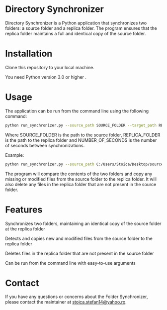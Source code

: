 # Directory Synchronizer
Directory Synchronizer is a Python application that synchronizes two folders: a source folder and a replica folder. The program ensures that the replica folder maintains a full and identical copy of the source folder.

# Installation
Clone this repository to your local machine.

You need Python version 3.0 or higher .

# Usage
The application can be run from the command line using the following command:

```bash
python run_synchronizer.py --source_path SOURCE_FOLDER --target_path REPLICA_FOLDER --interval NUMBER_OF_SECONDS
```
Where SOURCE_FOLDER is the path to the source folder, REPLICA_FOLDER is the path to the replica folder and NUMBER_OF_SECONDS is the number of seconds between synchronizations.

Example:
```bash
python run_synchronizer.py --source_path C:/Users/Stoica/Desktop/source --target_path C:/Users/Stoica/Desktop/replica --interval 7
```

The program will compare the contents of the two folders and copy any missing or modified files from the source folder to the replica folder. It will also delete any files in the replica folder that are not present in the source folder.

# Features
Synchronizes two folders, maintaining an identical copy of the source folder at the replica folder

Detects and copies new and modified files from the source folder to the replica folder

Deletes files in the replica folder that are not present in the source folder

Can be run from the command line with easy-to-use arguments


# Contact
If you have any questions or concerns about the Folder Synchronizer, please contact the maintainer at stoica.stefan14@yahoo.ro.
